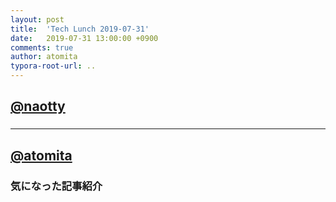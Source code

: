 ```yaml
---
layout: post
title:  'Tech Lunch 2019-07-31'
date:   2019-07-31 13:00:00 +0900
comments: true
author: atomita
typora-root-url: ..
---
```


## [@naotty](https://github.com/naotty)

### 


----

## [@atomita](https://github.com/atomita)

### 気になった記事紹介

